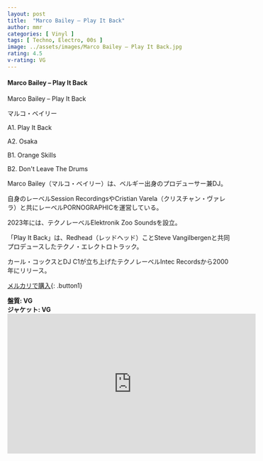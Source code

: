 ```yaml
---
layout: post
title:  "Marco Bailey – Play It Back"
author: mmr
categories: [ Vinyl ]
tags: [ Techno, Electro, 00s ]
image: ../assets/images/Marco Bailey – Play It Back.jpg
rating: 4.5
v-rating: VG
---
```


#### Marco Bailey – Play It Back

Marco Bailey – Play It Back

マルコ・ベイリー

A1. Play It Back

A2. Osaka

B1. Orange Skills

B2. Don't Leave The Drums

Marco Bailey（マルコ・ベイリー）は、ベルギー出身のプロデューサー兼DJ。

自身のレーベルSession RecordingsやCristian Varela（クリスチャン・ヴァレラ）と共にレーベルPORNOGRAPHICを運営している。

2023年には、テクノレーベルElektronik Zoo Soundsを設立。

「Play It Back」は、Redhead（レッドヘッド）ことSteve Vangilbergenと共同プロデュースしたテクノ・エレクトロトラック。

カール・コックスとDJ C1が立ち上げたテクノレーベルIntec Recordsから2000年にリリース。


[メルカリで購入](https://jp.mercari.com/item/m72846267797?afid=6142608987){: .button1}


<div class="mt-4 mb-4 d-flex align-items-center">
<strong class="mr-1">盤質: VG</strong>
</div>
<div class="mt-4 mb-4 d-flex align-items-center">
<strong class="mr-1">ジャケット: VG</strong>
</div>

<iframe width="560" height="315" src="https://www.youtube.com/embed/LuUoOfaV_40?si=lbwbZBOvUwvoK4qL" title="YouTube video player" frameborder="0" allow="accelerometer; autoplay; clipboard-write; encrypted-media; gyroscope; picture-in-picture; web-share" referrerpolicy="strict-origin-when-cross-origin" allowfullscreen></iframe>